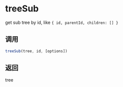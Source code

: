 # treeSub

get sub tree by id, like `{ id, parentId, children: [] }`

## 调用

```js
treeSub(tree, id, [options])
```

## 返回

tree
